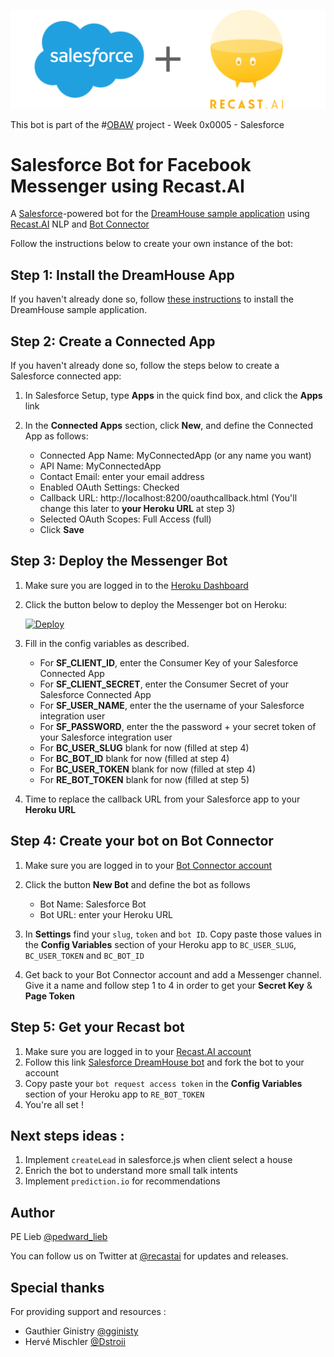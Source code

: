 [logo]: https://github.com/plieb/dreamhouse-bot-messenger/blob/master/assets/SF_RE.png "Salesforce + Recast.AI"
![alt text][logo]

This bot is part of the #[OBAW](https://github.com/plieb/OBAW) project - Week 0x0005 - Salesforce

# Salesforce Bot for Facebook Messenger using Recast.AI

A [Salesforce](https://www.salesforce.com)-powered bot for the [DreamHouse sample application](https://developer.salesforce.com/dreamhouse/) using [Recast.AI](https://recast.ai) NLP and [Bot Connector](https://botconnector.recast.ai)

Follow the instructions below to create your own instance of the bot:

## Step 1: Install the DreamHouse App

If you haven't already done so, follow [these instructions](http://dreamhouse-site.herokuapp.com/installation/) to install the DreamHouse sample application.

## Step 2: Create a Connected App

If you haven't already done so, follow the steps below to create a Salesforce connected app:

1. In Salesforce Setup, type **Apps** in the quick find box, and click the **Apps** link

1. In the **Connected Apps** section, click **New**, and define the Connected App as follows:

    - Connected App Name: MyConnectedApp (or any name you want)
    - API Name: MyConnectedApp
    - Contact Email: enter your email address
    - Enabled OAuth Settings: Checked
    - Callback URL: http://localhost:8200/oauthcallback.html (You'll change this later to **your Heroku URL** at step 3)
    - Selected OAuth Scopes: Full Access (full)
    - Click **Save**

## Step 3: Deploy the Messenger Bot

1. Make sure you are logged in to the [Heroku Dashboard](https://dashboard.heroku.com/)
1. Click the button below to deploy the Messenger bot on Heroku:

    [![Deploy](https://www.herokucdn.com/deploy/button.png)](https://heroku.com/deploy)

1. Fill in the config variables as described.

    - For **SF_CLIENT_ID**, enter the Consumer Key of your Salesforce Connected App
    - For **SF_CLIENT_SECRET**, enter the Consumer Secret of your Salesforce Connected App
    - For **SF_USER_NAME**, enter the the username of your Salesforce integration user
    - For **SF_PASSWORD**, enter the the password + your secret token of your Salesforce integration user
    - For **BC_USER_SLUG** blank for now (filled at step 4)
    - For **BC_BOT_ID** blank for now (filled at step 4)
    - For **BC_USER_TOKEN** blank for now (filled at step 4)
    - For **RE_BOT_TOKEN** blank for now (filled at step 5)
    
1. Time to replace the callback URL from your Salesforce app to your **Heroku URL** 


## Step 4: Create your bot on Bot Connector

1. Make sure you are logged in to your [Bot Connector account](https://botconnector.recast.ai/)
1. Click the button **New Bot** and define the bot as follows
 
    - Bot Name: Salesforce Bot
    - Bot URL: enter your Heroku URL
    
1. In **Settings** find your `slug`, `token` and `bot ID`. Copy paste those values in the **Config Variables** section of your Heroku app to `BC_USER_SLUG`, `BC_USER_TOKEN` and `BC_BOT_ID`
1. Get back to your Bot Connector account and add a Messenger channel. Give it a name and follow step 1 to 4 in order to get your **Secret Key** & **Page Token**

## Step 5: Get your Recast bot

1. Make sure you are logged in to your [Recast.AI account](https://recast.ai/)
1. Follow this link [Salesforce DreamHouse bot](https://recast.ai/pe/salesforce-dreamhouse/learn) and fork the bot to your account
1. Copy paste your `bot request access token` in the **Config Variables** section of your Heroku app to `RE_BOT_TOKEN`
1. You're all set !

## Next steps ideas :

1. Implement `createLead` in salesforce.js when client select a house
1. Enrich the bot to understand more small talk intents
1. Implement `prediction.io` for recommendations


## Author

PE Lieb [@pedward_lieb](https://twitter.com/pedward_lieb)

You can follow us on Twitter at [@recastai](https://twitter.com/recastai) for updates and releases.

## Special thanks

For providing support and resources :
- Gauthier Ginistry [@gginisty](https://twitter.com/gginisty)
- Hervé Mischler [@Dstroii](https://twitter.com/Dstroii)

